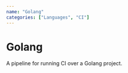 ```yaml
---
name: "Golang"
categories: ["Languages", "CI"]
---
```


# Golang

A pipeline for running CI over a Golang project.
